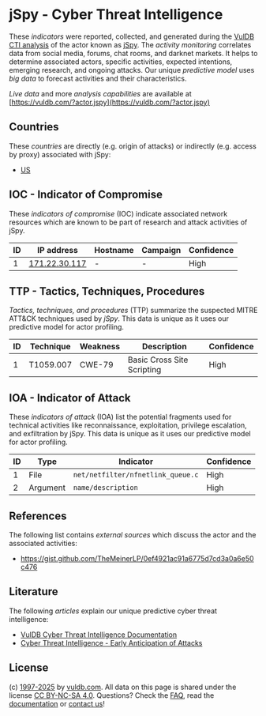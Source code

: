 # jSpy - Cyber Threat Intelligence

These _indicators_ were reported, collected, and generated during the [VulDB CTI analysis](https://vuldb.com/?kb.cti) of the actor known as [jSpy](https://vuldb.com/?actor.jspy). The _activity monitoring_ correlates data from social media, forums, chat rooms, and darknet markets. It helps to determine associated actors, specific activities, expected intentions, emerging research, and ongoing attacks. Our unique _predictive model_ uses _big data_ to forecast activities and their characteristics.

_Live data_ and more _analysis capabilities_ are available at [https://vuldb.com/?actor.jspy](https://vuldb.com/?actor.jspy)

## Countries

These _countries_ are directly (e.g. origin of attacks) or indirectly (e.g. access by proxy) associated with jSpy:

* [US](https://vuldb.com/?country.us)

## IOC - Indicator of Compromise

These _indicators of compromise_ (IOC) indicate associated network resources which are known to be part of research and attack activities of jSpy.

ID | IP address | Hostname | Campaign | Confidence
-- | ---------- | -------- | -------- | ----------
1 | [171.22.30.117](https://vuldb.com/?ip.171.22.30.117) | - | - | High

## TTP - Tactics, Techniques, Procedures

_Tactics, techniques, and procedures_ (TTP) summarize the suspected MITRE ATT&CK techniques used by _jSpy_. This data is unique as it uses our predictive model for actor profiling.

ID | Technique | Weakness | Description | Confidence
-- | --------- | -------- | ----------- | ----------
1 | T1059.007 | CWE-79 | Basic Cross Site Scripting | High

## IOA - Indicator of Attack

These _indicators of attack_ (IOA) list the potential fragments used for technical activities like reconnaissance, exploitation, privilege escalation, and exfiltration by jSpy. This data is unique as it uses our predictive model for actor profiling.

ID | Type | Indicator | Confidence
-- | ---- | --------- | ----------
1 | File | `net/netfilter/nfnetlink_queue.c` | High
2 | Argument | `name/description` | High

## References

The following list contains _external sources_ which discuss the actor and the associated activities:

* https://gist.github.com/TheMeinerLP/0ef4921ac91a6775d7cd3a0a6e50c476

## Literature

The following _articles_ explain our unique predictive cyber threat intelligence:

* [VulDB Cyber Threat Intelligence Documentation](https://vuldb.com/?kb.cti)
* [Cyber Threat Intelligence - Early Anticipation of Attacks](https://www.scip.ch/en/?labs.20201022)

## License

(c) [1997-2025](https://vuldb.com/?kb.changelog) by [vuldb.com](https://vuldb.com/?kb.about). All data on this page is shared under the license [CC BY-NC-SA 4.0](https://creativecommons.org/licenses/by-nc-sa/4.0/). Questions? Check the [FAQ](https://vuldb.com/?kb.faq), read the [documentation](https://vuldb.com/?kb) or [contact us](https://vuldb.com/?contact)!
